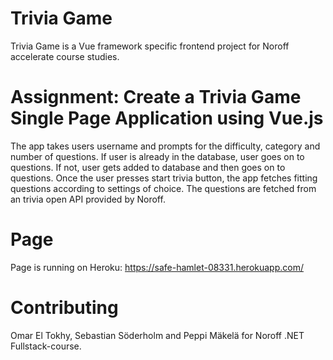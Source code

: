 # Trivia Game

Trivia Game is a Vue framework specific frontend project for Noroff accelerate course studies.

# Assignment: Create a Trivia Game Single Page Application using Vue.js

The app takes users username and prompts for the difficulty, category and number of questions.
If user is already in the database, user goes on to questions. If not, user gets added to database and 
then goes on to questions.
Once the user presses start trivia button, the app fetches fitting questions according to settings
of choice.
The questions are fetched from an trivia open API provided by Noroff.

# Page

Page is running on Heroku: https://safe-hamlet-08331.herokuapp.com/

# Contributing

Omar El Tokhy, Sebastian Söderholm and Peppi Mäkelä for Noroff .NET Fullstack-course.
